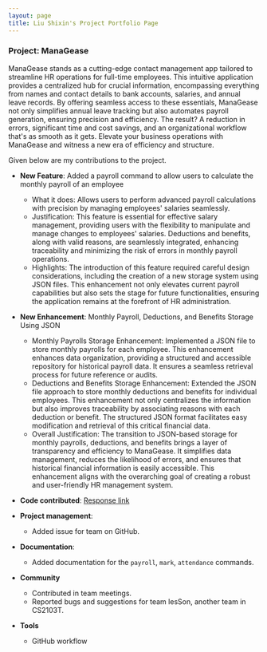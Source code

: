 ```yaml
---
layout: page
title: Liu Shixin's Project Portfolio Page
---
```


### Project: ManaGease

ManaGease stands as a cutting-edge contact management app tailored to streamline HR operations for full-time employees. 
This intuitive application provides a centralized hub for crucial information, encompassing everything from names and contact details to bank accounts, salaries, and annual leave records. By offering seamless access to these essentials, ManaGease not only simplifies annual leave tracking but also automates payroll generation, ensuring precision and efficiency. The result? A reduction in errors, significant time and cost savings, and an organizational workflow that's as smooth as it gets. Elevate your business operations with ManaGease and witness a new era of efficiency and structure.

Given below are my contributions to the project.

* **New Feature**: Added a payroll command to allow users to calculate the monthly payroll of an employee
  * What it does: Allows users to perform advanced payroll calculations with precision by managing employees' salaries seamlessly.
  * Justification: This feature is essential for effective salary management, providing users with the flexibility to manipulate and manage changes to employees' salaries. Deductions and benefits, along with valid reasons, are seamlessly integrated, enhancing traceability and minimizing the risk of errors in monthly payroll operations.
  * Highlights: The introduction of this feature required careful design considerations, including the creation of a new storage system using JSON files. This enhancement not only elevates current payroll capabilities but also sets the stage for future functionalities, ensuring the application remains at the forefront of HR administration.
  

* **New Enhancement**: Monthly Payroll, Deductions, and Benefits Storage Using JSON
  * Monthly Payrolls Storage Enhancement: Implemented a JSON file to store monthly payrolls for each employee. This enhancement enhances data organization, providing a structured and accessible repository for historical payroll data. It ensures a seamless retrieval process for future reference or audits.
  * Deductions and Benefits Storage Enhancement: Extended the JSON file approach to store monthly deductions and benefits for individual employees. This enhancement not only centralizes the information but also improves traceability by associating reasons with each deduction or benefit. The structured JSON format facilitates easy modification and retrieval of this critical financial data.
  * Overall Justification: The transition to JSON-based storage for monthly payrolls, deductions, and benefits brings a layer of transparency and efficiency to ManaGease. It simplifies data management, reduces the likelihood of errors, and ensures that historical financial information is easily accessible. This enhancement aligns with the overarching goal of creating a robust and user-friendly HR management system.

* **Code contributed**: [Response link](https://nus-cs2103-ay2324s1.github.io/tp-dashboard/?search=Kevin&sort=groupTitle&sortWithin=title&timeframe=commit&mergegroup=&groupSelect=groupByRepos&breakdown=true&checkedFileTypes=docs~functional-code~test-code&since=2023-09-22&tabOpen=true&tabType=zoom&zA=Kevin-Liusx&zR=AY2324S1-CS2103T-W12-2%2Ftp%5Bmaster%5D&zACS=236.18330829121706&zS=2023-09-22&zFS=&zU=2023-11-09&zMG=false&zFTF=commit&zFGS=groupByRepos&zFR=false)


* **Project management**:
  * Added issue for team on GitHub.

* **Documentation**:
  * Added documentation for the `payroll`, `mark`, `attendance` commands.

* **Community**
  * Contributed in team meetings.
  * Reported bugs and suggestions for team lesSon, another team in CS2103T.

* **Tools**
  * GitHub workflow